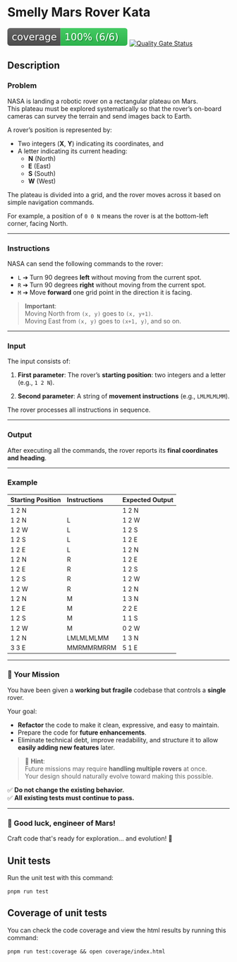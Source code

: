 # Smelly Mars Rover Kata

![Coverage](badge.svg)
[![Quality Gate Status](https://sonarcloud.io/api/project_badges/measure?project=MacMannes_smelly-mars-rover-kata&metric=alert_status)](https://sonarcloud.io/summary/new_code?id=MacMannes_smelly-mars-rover-kata)

## Description

### Problem

NASA is landing a robotic rover on a rectangular plateau on Mars.  
This plateau must be explored systematically so that the rover’s on-board
cameras can survey the terrain and send images back to Earth.

A rover’s position is represented by:

- Two integers (**X**, **Y**) indicating its coordinates, and
- A letter indicating its current heading:
  - **N** (North)
  - **E** (East)
  - **S** (South)
  - **W** (West)

The plateau is divided into a grid, and the rover moves across it based on
simple navigation commands.

For example, a position of `0 0 N` means the rover is at the bottom-left corner,
facing North.

---

### Instructions

NASA can send the following commands to the rover:

- `L` ➔ Turn 90 degrees **left** without moving from the current spot.
- `R` ➔ Turn 90 degrees **right** without moving from the current spot.
- `M` ➔ Move **forward** one grid point in the direction it is facing.

> **Important**:  
> Moving North from `(x, y)` goes to `(x, y+1)`.  
> Moving East from `(x, y)` goes to `(x+1, y)`, and so on.

---

### Input

The input consists of:

1. **First parameter**: The rover’s **starting position**: two integers and a
   letter (e.g., `1 2 N`).

2. **Second parameter**: A string of **movement instructions** (e.g.,
   `LMLMLMLMM`).

The rover processes all instructions in sequence.

---

### Output

After executing all the commands, the rover reports its **final coordinates and
heading**.

---

### Example

| Starting Position | Instructions | Expected Output |
| :---------------- | :----------- | :-------------- |
| 1 2 N             |              | 1 2 N           |
| 1 2 N             | L            | 1 2 W           |
| 1 2 W             | L            | 1 2 S           |
| 1 2 S             | L            | 1 2 E           |
| 1 2 E             | L            | 1 2 N           |
| 1 2 N             | R            | 1 2 E           |
| 1 2 E             | R            | 1 2 S           |
| 1 2 S             | R            | 1 2 W           |
| 1 2 W             | R            | 1 2 N           |
| 1 2 N             | M            | 1 3 N           |
| 1 2 E             | M            | 2 2 E           |
| 1 2 S             | M            | 1 1 S           |
| 1 2 W             | M            | 0 2 W           |
| 1 2 N             | LMLMLMLMM    | 1 3 N           |
| 3 3 E             | MMRMMRMRRM   | 5 1 E           |

---

### 🎯 Your Mission

You have been given a **working but fragile** codebase that controls a
**single** rover.

Your goal:

- **Refactor** the code to make it clean, expressive, and easy to maintain.
- Prepare the code for **future enhancements**.
- Eliminate technical debt, improve readability, and structure it to allow
  **easily adding new features** later.

> 🧠 **Hint**:  
> Future missions may require **handling multiple rovers** at once.  
> Your design should naturally evolve toward making this possible.

✅ **Do not change the existing behavior.**  
✅ **All existing tests must continue to pass.**

---

### 🌟 Good luck, engineer of Mars!

Craft code that's ready for exploration... and evolution! 🚀

## Unit tests

Run the unit test with this command:

```shell
pnpm run test
```

## Coverage of unit tests

You can check the code coverage and view the html results by running this
command:

```shell
pnpm run test:coverage && open coverage/index.html
```
